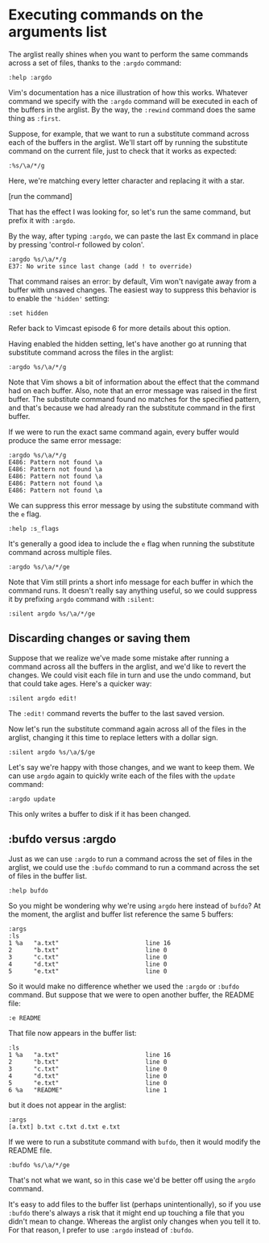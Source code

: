 # Executing commands on the arguments list

The arglist really shines when you want to perform the same commands across a set of files, thanks to the `:argdo` command:

    :help :argdo

Vim's documentation has a nice illustration of how this works. Whatever command we specify with the `:argdo` command will be executed in each of the buffers in the arglist. By the way, the `:rewind` command does the same thing as `:first`.

Suppose, for example, that we want to run a substitute command across each of the buffers in the arglist. We'll start off by running the substitute command on the current file, just to check that it works as expected:

    :%s/\a/*/g

Here, we're matching every letter character and replacing it with a star. 

[run the command]

That has the effect I was looking for, so let's run the same command, but prefix it with `:argdo`.

By the way, after typing `:argdo`, we can paste the last Ex command in place by pressing 'control-r followed by colon'.

    :argdo %s/\a/*/g
    E37: No write since last change (add ! to override)

That command raises an error: by default, Vim won't navigate away from a buffer with unsaved changes. The easiest way to suppress this behavior is to enable the `'hidden'` setting:

    :set hidden

Refer back to Vimcast episode 6 for more details about this option.

Having enabled the hidden setting, let's have another go at running that substitute command across the files in the arglist:

    :argdo %s/\a/*/g

Note that Vim shows a bit of information about the effect that the command had on each buffer. Also, note that an error message was raised in the first buffer. The substitute command found no matches for the specified pattern, and that's because we had already ran the substitute command in the first buffer.

If we were to run the exact same command again, every buffer would produce the same error message:
        
    :argdo %s/\a/*/g
    E486: Pattern not found \a
    E486: Pattern not found \a
    E486: Pattern not found \a
    E486: Pattern not found \a
    E486: Pattern not found \a

We can suppress this error message by using the substitute command with the `e` flag. 

    :help :s_flags

It's generally a good idea to include the `e` flag when running the substitute command across multiple files.

    :argdo %s/\a/*/ge

Note that Vim still prints a short info message for each buffer in which the command runs. It doesn't really say anything useful, so we could suppress it by prefixing `argdo` command with `:silent`:

    :silent argdo %s/\a/*/ge

## Discarding changes or saving them

Suppose that we realize we've made some mistake after running a command across all the buffers in the arglist, and we'd like to revert the changes. We could visit each file in turn and use the undo command, but that could take ages. Here's a quicker way:

    :silent argdo edit!

The `:edit!` command reverts the buffer to the last saved version.

Now let's run the substitute command again across all of the files in the arglist, changing it this time to replace letters with a dollar sign.

    :silent argdo %s/\a/$/ge

Let's say we're happy with those changes, and we want to keep them. We can use `argdo` again to quickly write each of the files with the `update` command:

    :argdo update

This only writes a buffer to disk if it has been changed.

## :bufdo versus :argdo

Just as we can use `:argdo` to run a command across the set of files in the arglist, we could use the `:bufdo` command to run a command across the set of files in the buffer list.

    :help bufdo

So you might be wondering why we're using `argdo` here instead of `bufdo`?  At the moment, the arglist and buffer list reference the same 5 buffers:

    :args
    :ls
    1 %a   "a.txt"                        line 16
    2      "b.txt"                        line 0
    3      "c.txt"                        line 0
    4      "d.txt"                        line 0
    5      "e.txt"                        line 0

So it would make no difference whether we used the `:argdo` or `:bufdo` command.  But suppose that we were to open another buffer, the README file:

    :e README

That file now appears in the buffer list:

    :ls
    1 %a   "a.txt"                        line 16
    2      "b.txt"                        line 0
    3      "c.txt"                        line 0
    4      "d.txt"                        line 0
    5      "e.txt"                        line 0
    6 %a   "README"                       line 1

but it does not appear in the arglist:

    :args
    [a.txt] b.txt c.txt d.txt e.txt

If we were to run a substitute command with `bufdo`, then it would modify the README file.

    :bufdo %s/\a/*/ge

That's not what we want, so in this case we'd be better off using the `argdo` command.

It's easy to add files to the buffer list (perhaps unintentionally), so if you use `:bufdo` there's always a risk that it might end up touching a file that you didn't mean to change. Whereas the arglist only changes when you tell it to. For that reason, I prefer to use `:argdo` instead of `:bufdo`.
